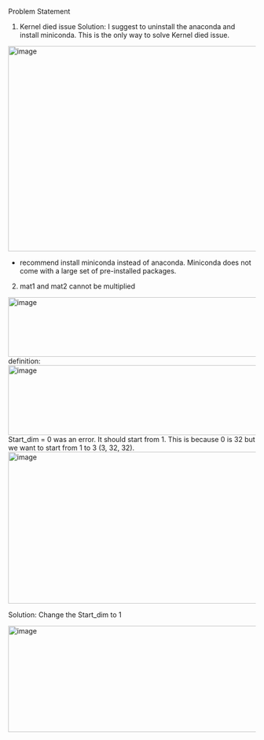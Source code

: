 Problem Statement

1) Kernel died issue
Solution: I suggest to uninstall the anaconda and install miniconda. This is the only way to solve Kernel died issue.
<img width="1285" height="417" alt="image" src="https://github.com/user-attachments/assets/217fd132-ee72-4d31-ae85-7f969bf0fff0" />

- recommend install miniconda instead of anaconda. Miniconda does not come with a large set of pre-installed packages.

2) mat1 and mat2 cannot be multiplied
<img width="940" height="121" alt="image" src="https://github.com/user-attachments/assets/50f471f1-e1a2-4413-a9d1-b41ec5e723c7" />
definition:
<img width="874" height="142" alt="image" src="https://github.com/user-attachments/assets/de5a78c2-935f-4715-becb-8128654c4a79" />
Start_dim = 0 was an error. It should start from 1. This is because 0 is 32 but we want to start from 1 to 3 (3, 32, 32).
<img width="916" height="308" alt="image" src="https://github.com/user-attachments/assets/dde6cef7-9470-4c00-bff5-132bf123775e" />



Solution:
Change the Start_dim to 1

<img width="940" height="216" alt="image" src="https://github.com/user-attachments/assets/2c444545-536e-4a47-afe6-87ba1e7b3954" />







